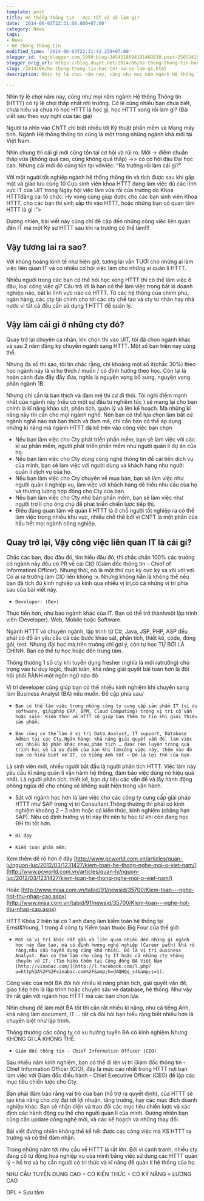 ```yaml
---
template: post
title: Hệ thống Thông tin - Học tốt và sẽ làm gì?
date: '2014-06-03T22:31:00.000+07:00'
category: News
tags:
- News
- Hệ thống thông tin
modified_time: '2014-06-03T22:31:42.259+07:00'
blogger_id: tag:blogger.com,1999:blog-3454518094181460838.post-2505241526507020766
blogger_orig_url: https://blog.duyet.net/2014/06/he-thong-thong-tin-hoc-tot-va-se-lam-gi.html
slug: /2014/06/he-thong-thong-tin-hoc-tot-va-se-lam-gi.html
description: Nhìn tỷ lệ chọi năm nay, cũng như mọi năm ngành Hệ thống Thông tin (HTTT) có tỷ lệ chọi thấp nhất nhì trường. Có lẽ cũng nhiều bạn chưa biết, chưa hiểu và chưa rõ học HTTT là học gì, học HTTT xong rồi làm gì? (Bài viết sau theo suy nghĩ của tác giả)

---
```


Nhìn tỷ lệ chọi năm nay, cũng như mọi năm ngành Hệ thống Thông tin (HTTT) có tỷ lệ chọi thấp nhất nhì trường. Có lẽ cũng nhiều bạn chưa biết, chưa hiểu và chưa rõ học HTTT là học gì, học HTTT xong rồi làm gì? (Bài viết sau theo suy nghĩ của tác giả)

Người ta nhìn vào CNTT chỉ biết nhiều tới Kỹ thuật phần mềm và Mạng máy tính. Ngành Hệ thống thông tin cũng là một trong những ngành khá mới tại Việt Nam.

Nhìn chung thì cái gì mới cũng tồn tại cơ hội và rủi ro.
Mới -> điểm chuẩn thấp vừa (không quá cao, cũng không quá thấp) ->> có cơ hội đậu Đại học cao. Nhưng cái mới đó cũng tồn tại vớiviệc: “Ra trường rồi làm cái gì?”

Với một người tốt nghiệp ngành hệ thống thông tin và tích được sau khi gặp mặt và giao lưu cùng 10 Cựu sinh viên khoa HTTT đang làm việc đủ các lĩnh vực IT của UIT trong Ngày hội việc làm vừa rồi của trường do Khoa HTTTđăng cai tổ chức. Hy vọng cũng giúp được cho các bạn sinh viên Khoa HTTT, cho các bạn thí sinh sắp thi vào HTTT, hoặc những bạn có quan tâm HTTT là gì :”>

Đương nhiên, bài viết này cũng chỉ đề cập đến những công việc liên quan đến IT mà một Kỹ sư HTTT sau khi ra trường có thể làm!!!

## Vậy tương lai ra sao? ##
Với khủng hoảng kinh tế như hiện giờ, tương lai vẫn TƯƠI cho những ai làm việc liên quan IT và có nhiều cơ hội việc làm cho những ai quản lí HTTT.

Nhiều người trong các bạn có thể hỏi học xong HTTT thì có thể làm việc ở đâu, loại công việc gì? Câu trả lời là bạn có thể làm việc trong bất kì doanh nghiệp nào, bất kì lĩnh vực nào có HTTT. Từ các hệ thống của chính phủ, ngân hàng, các cty tài chính cho tới các cty chế tạo và cty tư nhân hay nhà nước vì tất cả đều cần sử dụng 1 HTTT để quản lý.

## Vậy làm cái gì ở những cty đó? ##
Quay trở lại chuyện cá nhân, khi chọn thi vào UIT, tôi đã chọn ngành khác và sau 2 năm đăng ký chuyển ngành sang HTTT. Một số bạn hiện nay cũng thế.

Nhưng đa số thì sao, tôi tin chắc rằng, chỉ khoảng một số ít(chắc 30%) theo học ngành này là vì họ thích / muốn / có định hướng theo học. Còn lại là hoàn cảnh đưa đẩy đẩy đưa, nghĩa là nguyện vọng bổ sung, nguyện vọng phân ngành 1B.

Nhưng chỉ cần là bạn thích và đam mê thì cứ đi thôi. Tôi nghĩ điểm mạnh nhất của ngành này (nếu có một sự đầu tư nghiêm túc ) sẽ mang lại cho bạn chính là kĩ năng khảo sát, phân tích, quản lý và lên kế hoạch. Mà những kĩ năng này thì cần cho mọi ngành nghề. Nên bạn có thể lựa chọn làm bất cứ ngành nghề nào mà bạn thích và đam mê, chỉ cần bạn có thể áp dụng những kĩ năng mà ngành HTTT đã kể trên vào công việc bạn chọn

- Nếu bạn làm việc cho Cty phát triển phần mềm, bạn sẽ làm việc với các kĩ sư phần mềm, người phát triển phần mềm như người quản lí dự án của họ.
- Nếu bạn làm việc cho Cty dùng công nghệ thông tin để cải tiến dịch vụ của mình, bạn sẽ làm việc với người dùng và khách hàng như người quản lí dịch vụ của họ.
- Nếu bạn làm việc cho Cty chuyên về mua bán, bạn sẽ làm việc như người quản lí nghiệp vụ, làm việc với khách hàng để hiểu nhu cầu của họ và thương lượng hợp đồng cho Cty của bạn.
- Nếu bạn làm việc cho Cty nhỏ bán phần mềm, bạn sẽ làm việc như người trợ lí cho ông chủ để phát triển chiến lược tiếp thị.
- Điều đáng quan tâm về quản lí HTTT là ở chỗ người tốt nghiệp ra có thể làm việc trong nhiều khu vực, nhiều chỗ thế bởi vì CNTT là một phần của hầu hết mọi ngành công nghiệp.

## Quay trở lại, Vậy công việc liên quan IT là cái gi? ##
Chắc các bạn, đọc đâu đó, tìm hiểu đâu đó, thì chắc chắn 100% các trường có ngành này đều có PR về cái CIO (Giám đốc thông tin – Chief of Informationi Officer). Nhưng thôi, nó là một thứ cực kỳ cực kỳ xa xôi vời vợi. Có ai ra trường làm CIO liền không :v. Nhưng không hẵn là không thể nếu bạn đã tích đủ kinh nghiệp và kinh qua nhiều vị trí,có cả những vị trí phía sau của bài viết này.

-     Developer: (Dev)
Thực tiễn hơn, như bao ngành khác của IT. Bạn có thể trở thànhmột lập trình viên (Developer). Web, Mobile hoặc Software. 

Ngành HTTT vô chuyên ngành, lập trình từ C#, Java, JSP, PHP, ASP đều phải có đồ án yêu cầu cả các bước khảo sát, phân tích, thiết kế, code, đóng gói, test. Nhưng đại học mà,trên trường chỉ gợi ý, còn tự học TỰ BƠI LÀ CHÍNH. Bạn có thể tự học hoặc đến trung tâm.

Thông thường 1 số cty khi tuyển dụng fresher (nghĩa là mới ratrường) chủ trọng vào tư duy logic, thuật toán, khả năng giải quyết bài toán hơn là đòi hỏi phải RÀNH một ngôn ngữ nào đó

Vị trí developer cũng giúp bạn có thể nhiều kinh nghiệm khi chuyển sang làm Business Analyst (BA) nếu muốn. Đề cập phía sau/

-     Bạn có thể làm việc trong những công ty cung cấp sản phẩm IT (ví dụ software, giảipháp ERP, BPM, Cloud Computing) trong vị trí cố vấn hoặc sale: Kiến thức về HTTT sẽ giúp bạn thêm tự tin khi giới thiệu sản phẩm.

-     Bạn cũng có thể làm ở vị trí Data Analyst, IT support, Database Admin tại các Cty,Ngân hàng: khả năng giải quyết vấn đề, làm việc với nhiều bộ phận khác nhau,phân tích … được rèn luyện trong quá trình học sẽ là ưu điểm của bạn khi làmcông việc này, thêm vào đó bạn có hiểu biết về IT, có tiếng Anh tốt – Đó là lợi thế của bạn.

Là sinh viên mới, nhiều người bắt đầu là người phân tích HTTT. Việc làm này yêu cầu kĩ năng quản lí vận hành hệ thống, đảm bảo việc dùng nó hiệu quả nhất. Là người phân tích, thiết kế, bạn dự liệu các vấn đề và lấy hành động phòng ngừa để cho chúng sẽ không xuất hiện trong vận hành.

- Sát với ngành học hơn là làm việc cho các công ty cung cấp giải pháp HTTT như SAP trong vị trí Consultant.Thông thường thì phải có kinh nghiệm khoảng 2 – 3 năm hoặc có kiến thức, kinh nghiệm (chẳng hạn SAP). Nếu có định hướng vị trí này thì nên tự học từ khi còn đang học ĐH thì tốt hơn.

-     Đi dạy 

-     Kiểm toán phần mềm:

Xem thêm để rõ hơn ở đây [http://www.pcworld.com.vn/articles/quan-ly/nguon-luc/2012/03/1231427/kiem-toan-he-thong-nghe-moi-o-viet-nam/](http://www.pcworld.com.vn/articles/quan-ly/nguon-luc/2012/03/1231427/kiem-toan-he-thong-nghe-moi-o-viet-nam/)

Hoặc [http://www.misa.com.vn/tabid/91/newsid/35700/Kiem-toan---nghe-hot-thu-nhap-cao.aspx](http://www.misa.com.vn/tabid/91/newsid/35700/Kiem-toan---nghe-hot-thu-nhap-cao.aspx)

HTTT Khóa 2 hiện tại có 1 anh đang làm kiểm toán hệ thống tại Ernst&Young, 1 trong 4 công ty Kiểm toán thuộc Big Four của thế giới

-     Một số vị trí khác rất gần và liên quan nhiều đến những gì ngành học này đào tạo, mà có định hướng nghề nghiệp (Career path) khá rõ ràng,nhu cầu tuyển dụng cũng khá nhiều. Đó là vị trí Business Analyst. Bạn có thể làm cho công ty IT hoặc cả những cty không chuyên về IT. (Tìm hiểu thêm tại Cộng đồng BA Việt Nam [http://vinabac.com/](http://l.facebook.com/l.php?u=http%3A%2F%2Fvinabac.com%2F&amp;h=dAQHQq_s4&amp;s=1).

Công việc của một BA đòi hỏi nhiều kĩ năng phân tích, giải quyết vấn đề, giao tiếp hơn là lập trình hoặc chuyên sâu về database, hệ thống. Như vậy thì rất gần với ngành học HTTT mà các bạn chọn lựa.

Nhìn chung để làm một BA tốt thì cần rất nhiều kĩ năng, như cả tiếng Anh, khả năng làm document, IT … tất cả đòi hỏi bạn hiểu rộng biết nhiều hơn là chuyên biệt như lập trình.

Thông thường các công ty có xu hướng tuyển BA có kinh nghiệm.Nhưng KHÔNG GÌ LÀ KHÔNG THỂ.

-     Giám đốc thông tin - Chief Information Officer (CIO)

Sau nhiều năm kinh nghiệm, bạn có thể đi lên vị trí Giám đốc thông tin - Chief Information Officer (CIO), đây là mức cao nhất trong HTTT nơi bạn làm việc với Giám đốc điều hành - Chief Executive Officer (CEO) để lập các mục tiêu chiến lược cho Cty. 

Bạn phải đảm bảo rằng vai trò của bạn (hỗ trợ ra quyết định), của HTTT sẽ tạo khả năng cho cty đạt tới lợi nhuận, tăng trưởng, hay các mục đích doanh nghiệp khác. Bạn sẽ nhận diện và trao đổi các mục tiêu chiến lược và xác định các hành động cụ thể cho người quản lí của mình. Đương nhiên bạn cũng cần update công nghệ mới, và các kế hoạch và những thay đổi.

Bài viết đương nhiên không thể kể hết được các công việc mà KS HTTT ra trường và có thể đảm nhận. 

Trong những năm tới nhu cầu về HTTT là rất lớn. Bởi vì cạnh tranh, nhiều cty đang cố tự động hoá nghiệp vụ của mình bằng việc sử dụng các HTTT quản lý – hỗ trợ và họ cần người có tri thức và kĩ năng để quản lí hệ thống của họ.

NHU CẦU TUYỂN DỤNG CAO + CÓ KIẾN THỨC + CÓ KỸ NĂNG = LƯƠNG CAO

DPL + Sưu tầm
